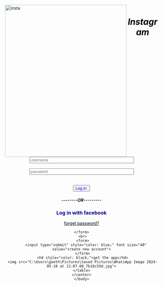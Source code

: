 <html>
    <head>
        <title>Instagram</title>
    </head>
    <body><br>
        <img src="C:\Users\geeth\Pictures\Saved Pictures\WhatsApp Image 2024-05-18 at 13.07.08_baf2daf8.jpg" alt="insta" width="400" height="500" align="left">
        <i><h1 style="color: black; text-align: center;">Instagram</h1></i><form>
         <center> 
            <form><br>
                <input type="text"  font size="40" placeholder="username"><br><br>
                <input type="password" size="40" placeholder="password"><br><br><br>
            <input type="submit" style="color: blue;" font size="50" value="Log in "><br>
                <h5>--------OR---------</h5>
                <h3 style="color: darkblue;">Log in with facebook</h3>
              <a href="forget.html" style="color: black;">forget password?</a><br>
            </form>
            
     </form> 
     <br>
     <form>
        <input type="submit" style="color: blue;" font size="40" value="create new account">
     </form>
     <h4 style="color: black;">get the app</h4>
     <img src="C:\Users\geeth\Pictures\Saved Pictures\WhatsApp Image 2024-05-18 at 13.07.08_7b10c59d.jpg">
    </table>
    </center>
    </body>
</html>
